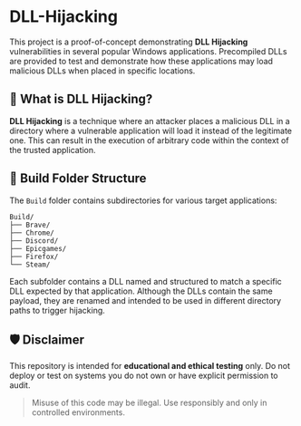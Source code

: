 # DLL-Hijacking

This project is a proof-of-concept demonstrating **DLL Hijacking** vulnerabilities in several popular Windows applications. Precompiled DLLs are provided to test and demonstrate how these applications may load malicious DLLs when placed in specific locations.

## 📌 What is DLL Hijacking?

**DLL Hijacking** is a technique where an attacker places a malicious DLL in a directory where a vulnerable application will load it instead of the legitimate one. This can result in the execution of arbitrary code within the context of the trusted application.

## 📁 Build Folder Structure

The `Build` folder contains subdirectories for various target applications:

```
Build/
├── Brave/
├── Chrome/
├── Discord/
├── Epicgames/
├── Firefox/
└── Steam/
```

Each subfolder contains a DLL named and structured to match a specific DLL expected by that application. Although the DLLs contain the same payload, they are renamed and intended to be used in different directory paths to trigger hijacking.

## 🛡 Disclaimer

This repository is intended for **educational and ethical testing** only. Do not deploy or test on systems you do not own or have explicit permission to audit.

> Misuse of this code may be illegal. Use responsibly and only in controlled environments.
